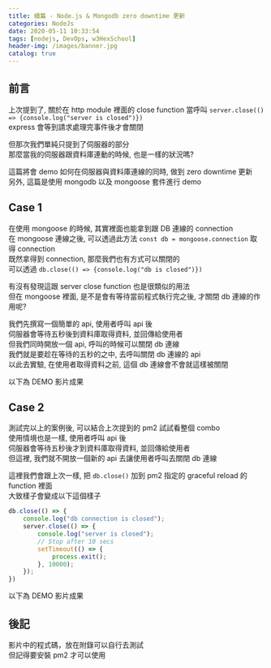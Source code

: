 ```yaml
---
title: 續篇 - Node.js & Mongodb zero downtime 更新
categories: NodeJs
date: 2020-05-11 10:33:54
tags: [nodejs, DevOps, w3HexSchool]
header-img: /images/banner.jpg
catalog: true
---
```


## 前言

上次提到了, 關於在 http module 裡面的 close function
當呼叫 `server.close(() => {console.log("server is closed")})`  
express 會等到請求處理完事件後才會關閉  

但那次我們單純只提到了伺服器的部分  
那麼當我的伺服器跟資料庫連動的時候, 也是一樣的狀況嗎?  

這篇將會 demo 如何在伺服器與資料庫連線的同時, 做到 zero downtime 更新  
另外, 這篇是使用 mongodb 以及 mongoose 套件進行 demo  

## Case 1

在使用 mongoose 的時候, 其實裡面也能拿到跟 DB 連線的 connection  
在 mongoose 連線之後, 可以透過此方法 `const db = mongoose.connection` 取得 connection  
既然拿得到 connection, 那麼我們也有方式可以關閉的  
可以透過 `db.close(() => {console.log("db is closed")})`  

有沒有發現這跟 server close function 也是很類似的用法  
但在 mongoose 裡面, 是不是會有等待當前程式執行完之後, 才關閉 db 連線的作用呢?  

我們先撰寫一個簡單的 api, 使用者呼叫 api 後  
伺服器會等待五秒後到資料庫取得資料, 並回傳給使用者  
但我們同時開放一個 api, 呼叫的時候可以關閉 db 連線  
我們就是要趁在等待的五秒的之中, 去呼叫關閉 db 連線的 api  
以此去實驗, 在使用者取得資料之前, 這個 db 連線會不會就這樣被關閉  

以下為 DEMO 影片成果  

## Case 2  

測試完以上的案例後, 可以結合上次提到的 pm2 試試看整個 combo  
使用情境也是一樣, 使用者呼叫 api 後  
伺服器會等待五秒後才到資料庫取得資料, 並回傳給使用者  
但這裡, 我們就不開放一個新的 api 去讓使用者呼叫去關閉 db 連線  

這裡我們會跟上次一樣, 把 `db.close()` 加到 pm2 指定的 graceful reload 的 function 裡面  
大致樣子會變成以下這個樣子  

```javascript
db.close(() => {
    console.log("db connection is closed");
    server.close(() => {
        console.log("server is closed");
        // Stop after 10 secs
        setTimeout(() => {
            process.exit();
        }, 10000);
    });
})
```

以下為 DEMO 影片成果  

## 後記

影片中的程式碼，放在附錄可以自行去測試  
但記得要安裝 pm2 才可以使用  